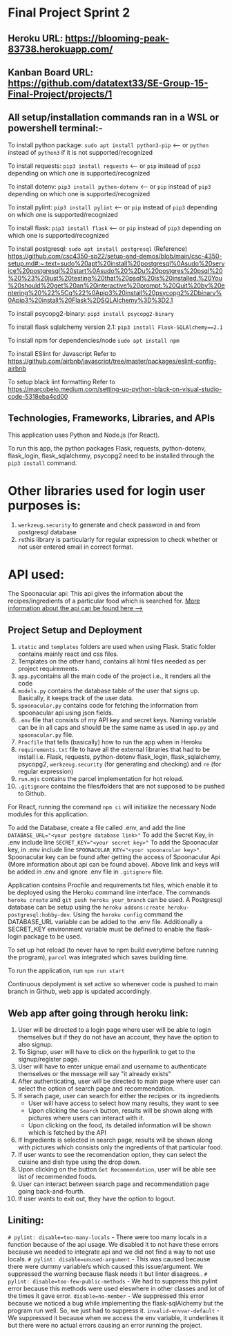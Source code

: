 # Final Project Sprint 2

## Heroku URL: https://blooming-peak-83738.herokuapp.com/
## Kanban Board URL: https://github.com/datatext33/SE-Group-15-Final-Project/projects/1

## All setup/installation commands ran in a WSL or powershell terminal:-

To install python package:
`sudo apt install python3-pip` <-- or `python` instead of `python3` if it is not supported/recognized

To install requests:
`pip3 install requests` <-- or `pip` instead of `pip3` depending on which one is supported/recognized

To install dotenv:
`pip3 install python-dotenv` <-- or `pip` instead of `pip3` depending on which one is supported/recognized

To install pylint:
`pip3 install pylint` <-- or `pip` instead of `pip3` depending on which one is supported/recognized

To install flask:
`pip3 install flask` <-- or `pip` instead of `pip3` depending on which one is supported/recognized

To install postgresql:
`sudo apt install postgresql` (Reference) https://github.com/csc4350-sp22/setup-and-demos/blob/main/csc-4350-setup.md#:~:text=sudo%20apt%20install%20postgresql%0Asudo%20service%20postgresql%20start%0Asudo%20%2Du%20postgres%20psql%20%20%23%20just%20testing%20that%20psql%20is%20installed.%20You%20should%20get%20an%20interactive%20prompt.%20Quit%20by%20entering%20%22%5Cq%22%0Apip3%20install%20psycopg2%2Dbinary%0Apip3%20install%20Flask%2DSQLAlchemy%3D%3D2.1

To install psycopg2-binary:
`pip3 install psycopg2-binary`

To install flask sqlalchemy version 2.1:
`pip3 install Flask-SQLAlchemy==2.1`

To install npm for dependencies/node
`sudo apt install npm`

To install ESlint for Javascript
Refer to https://github.com/airbnb/javascript/tree/master/packages/eslint-config-airbnb

To setup black lint formatting
Refer to https://marcobelo.medium.com/setting-up-python-black-on-visual-studio-code-5318eba4cd00

## Technologies, Frameworks, Libraries, and APIs

This application uses Python and Node.js (for React).

To run this app, the python packages Flask, requests, python-dotenv, flask_login, flask_sqlalchemy, psycopg2 need to be installed through the `pip3 install` command.

# Other libraries used for login user purposes is:
1. `werkzeug.security` to generate and check password in and from postgresql database
2. `re`this library is particularly for regular expression to check whether or not user entered email in correct format.

# API used:

The Spoonacular api: This api gives the information about the recipes/ingredients of a particular food which is searched for. 
[More information about the api can be found here -->](https://rapidapi.com/spoonacular/api/recipe-food-nutrition/)


## Project Setup and Deployment 

1. `static` and `templates` folders are used when using Flask. Static folder contains mainly react and css files.
2. Templates on the other hand, contains all html files needed as per project requirements.
3. `app.py`contains all the main code of the project i.e., it renders all the code 
4. `models.py` contains the database table of the user that signs up. Basically, it keeps track of the user data. 
5. `spoonacular.py` contains code for fetching the information from spoonacular api using json fields.
6. `.env` file that consists of my API key and secret keys. Naming variable can be in all caps and should be the same name as used in `app.py` and `spoonacular.py` file.
7. `Procfile` that tells (basically) how to run the app when in Heroku
8. `requirements.txt` file to have all the external libraries that had to be install i.e. Flask, requests, python-dotenv flask_login, flask_sqlalchemy, psycopg2, `werkzeug.security` (for generating and checking) and `re` (for regular expression)
9. `run.mjs` contains the parcel implementation for hot reload.
10. `.gitignore` contains the files/folders that are not supposed to be pushed to Github.

For React, running the command `npm ci` will initialize the necessary Node modules for this application.

To add the Database, create a file called .env, and add the line `DATABASE_URL="<your postgre database link>"`
To add the Secret Key, in .env include line `SECRET_KEY="<your secret key>"`
To add the Spoonacular key, in .env include line `SPOONACULAR_KEY="<your spoonacular key>"`. Spoonacular key can be found after getting the access of Spoonacular Api (More information about api can be found above).
Above link and keys will be added in .env and ignore .env file in `.gitignore` file.

Application contains Procfile and requirements.txt files, which enable it to be deployed using the Heroku command line interface.  The commands `heroku create` and `git push heroku your_branch` can be used.  A Postgresql database can be setup using the `heroku addons:create heroku-postgresql:hobby-dev`.  Using the `heroku config` command the DATABASE_URL variable can be added to the .env file.  Additionally a SECRET_KEY environment variable must be defined to enable the flask-login package to be used.

To set up hot reload (to never have to npm build everytime before running the program), `parcel` was integrated which saves building time. 

To run the application, run `npm run start`

Continuous depolyment is set active so whenever code is pushed to main branch in Github, web app is updated accordingly. 


## Web app after going through heroku link:

1. User will be directed to a login page where user will be able to login themselves but if they do not have an account, 
they have the option to also signup.
2. To Signup, user will have to click on the hyperlink to get to the signup/register page.
3. User will have to enter unique email and username to authenticate themselves or the message will say "it already exists"
4. After authenticating, user will be directed to main page where user can select the option of search page and recommendation.
5. If serach page, user can search for either the recipes or its ingredients.
    - User will have access to select how many results, they want to see
    - Upon clicking the `Search` button, results will be shown along with pictures where users can interact with it.
    - Upon clicking on the food, its detailed information will be shown which is fetched by the API
6. If Ingredients is selected in search page, results will be shown along with pictures which consists only the ingredients of that particular food.
7. If user wants to see the recomendation option, they can select the cuisine and dish type using the drop down.
8. Upon clicking on the button `Get Recommendation`, user will be able see list of recommended foods.
9. User can interact between search page and recommendation page going back-and-fourth.
10. If user wants to exit out, they have the option to logout.

## Liniting:
`# pylint: disable=too-many-locals` - There were too many locals in a function because of the api usage. We disabled it to not have these errors because we needed to integrate api and we did not find a way to not use locals.
`# pylint: disable=unused-argument` - This was caused because there were dummy variable/s which caused this issue/argument. We suppressed the warning because flask needs it but linter disagrees..
`# pylint: disable=too-few-public-methods` - We had to suppress this pylint error because this methods were used eleswhere in other classes and lot of the times it gave error.
`disable=no-member` - We suppressed this error because we noticed a bug while implementing the flask-sqlAlchemy but the program run well. So, we just had to suppress it.
`invalid-envvar-default` - We suppressed it because when we access the env variable, it underlines it but there were no actual errors causing an error running the project.
